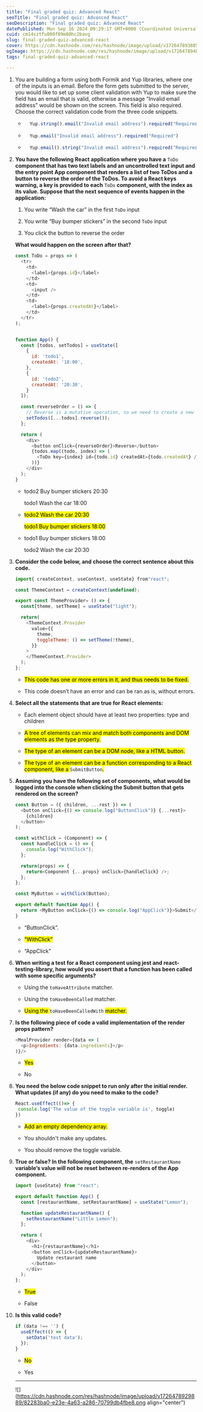 ```yaml
---
title: "Final graded quiz: Advanced React"
seoTitle: "Final graded quiz: Advanced React"
seoDescription: "Final graded quiz: Advanced React"
datePublished: Mon Sep 16 2024 09:29:17 GMT+0000 (Coordinated Universal Time)
cuid: cm14sztfu000f09m80hc2bavg
slug: final-graded-quiz-advanced-react
cover: https://cdn.hashnode.com/res/hashnode/image/upload/v1726478938854/290b4fc1-eb43-4dbc-8fde-7034dc0effce.jpeg
ogImage: https://cdn.hashnode.com/res/hashnode/image/upload/v1726478948954/1b74cb95-eb9a-4ee8-9ede-fd299cdd7a71.jpeg
tags: final-graded-quiz-advanced-react

---
```


1. You are building a form using both Formik and Yup libraries, where one of the inputs is an email. Before the form gets submitted to the server, you would like to set up some client validation with Yup to make sure the field has an email that is valid, otherwise a message “Invalid email address” would be shown on the screen. This field is also required. Choose the correct validation code from the three code snippets.
    
    * ```javascript
        Yup.string().email("Invalid email address").required("Required")
        ```
        
    * ```javascript
        Yup.email("Invalid email address").required("Required")
        ```
        
    * ```javascript
        Yup.email().string("Invalid email address").required("Required")
        ```
        
2. **You have the following React application where you have a** `ToDo` **component that has two text labels and an uncontrolled text input and the entry point App component that renders a list of two ToDos and a button to reverse the order of the ToDos. To avoid a React keys warning, a key is provided to each** `ToDo` **component, with the index as its value. Suppose that the next sequence of events happen in the application:**
    
    1. You write “Wash the car” in the first `ToDo` input
        
    2. You write “Buy bumper stickers” in the second `ToDo` input
        
    3. You click the button to reverse the order
        
    
    **What would happen on the screen after that?**
    
    ```javascript
    const ToDo = props => (
      <tr>
        <td>
          <label>{props.id}</label>
        </td>
        <td>
          <input />
        </td>
        <td>
          <label>{props.createdAt}</label>
        </td>
      </tr>
    );
    
    
    function App() {
      const [todos, setTodos] = useState([
        {
          id: 'todo1',
          createdAt: '18:00',
        }, 
        {
          id: 'todo2',
          createdAt: '20:30',
        }
      ]);
    
      const reverseOrder = () => {
        // Reverse is a mutative operation, so we need to create a new array first.
        setTodos([...todos].reverse());
      };
    
      return (
        <div>
          <button onClick={reverseOrder}>Reverse</button>
          {todos.map((todo, index) => (
            <ToDo key={index} id={todo.id} createdAt={todo.createdAt} />
          ))}
        </div>
      );
    }
    ```
    
    * todo2 Buy bumper stickers 20:30
        
        todo1 Wash the car 18:00
        
    * <mark>todo2 Wash the car 20:30</mark>
        
        <mark>todo1 Buy bumper stickers 18:00</mark>
        
    * todo1 Buy bumper stickers 18:00
        
        todo2 Wash the car 20:30
        
3. **Consider the code below, and choose the correct sentence about this code.**
    
    ```javascript
    import{ createContext, useContext, useState} from"react";
    
    const ThemeContext = createContext(undefined);
    
    export const ThemeProvider= () => {
      const[theme, setTheme] = useState("light");
    
      return(
        <ThemeContext.Provider
          value={{
            theme,
            toggleTheme: () => setTheme(!theme),
          }}
        >
        </ThemeContext.Provider>
      );
    };
    ```
    
    * <mark>This code has one or more errors in it, and thus needs to be fixed.</mark>
        
    * This code doesn’t have an error and can be ran as is, without errors.
        
4. **Select all the statements that are true for React elements:**
    
    * Each element object should have at least two properties: type and children
        
    * <mark>A tree of elements can mix and match both components and DOM elements as the type property.</mark>
        
    * <mark>The type of an element can be a DOM node, like a HTML button.</mark>
        
    * <mark>The type of an element can be a function corresponding to a React component, like a </mark> `SubmitButton`<mark>.</mark>
        
5. **Assuming you have the following set of components, what would be logged into the console when clicking the Submit button that gets rendered on the screen?**
    
    ```javascript
    const Button = ({ children, ...rest }) => (
      <button onClick={() => console.log("ButtonClick")} {...rest}>
        {children}
      </button>
    );
    
    const withClick = (Component) => {
      const handleClick = () => {
        console.log("WithClick");
      };
    
      return(props) => {
        return<Component {...props} onClick={handleClick} />;
      };
    };
    
    const MyButton = withClick(Button);
    
    export default function App() {
      return <MyButton onClick={() => console.log("AppClick")}>Submit</MyButton>;
    }
    ```
    
    * “ButtonClick”.
        
    * <mark>“WithClick”</mark>
        
    * “AppClick”
        
6. **When writing a test for a React component using jest and react-testing-library, how would you assert that a function has been called with some specific arguments?**
    
    * Using the `toHaveAttribute` matcher.
        
    * Using the `toHaveBeenCalled` matcher.
        
    * <mark>Using the </mark> `toHaveBeenCalledWith` <mark> matcher.</mark>
        
7. **Is the following piece of code a valid implementation of the render props pattern?**
    
    ```javascript
    <MealProvider render={data => (
      <p>Ingredients: {data.ingredients}</p>
    )}/>
    ```
    
    * <mark>Yes</mark>
        
    * No
        
8. **You need the below code snippet to run only after the initial render. What updates (if any) do you need to make to the code?**
    
    ```javascript
    React.useEffect(()=> {
     console.log('The value of the toggle variable is', toggle)
    })
    ```
    
    * <mark>Add an empty dependency array.</mark>
        
    * You shouldn't make any updates.
        
    * You should remove the toggle variable.
        
9. **True or false? In the following component, the** `setRestaurantName` **variable’s value will not be reset between re-renders of the App component.**
    
    ```javascript
    import {useState} from "react";
    
    export default function App() {
      const [restaurantName, setRestaurantName] = useState("Lemon");
    
      function updateRestaurantName() {
        setRestaurantName("Little Lemon");
      };
    
      return (
        <div>
          <h1>{restaurantName}</h1>
          <button onClick={updateRestaurantName}>
            Update restaurant name
          </button>
        </div>
      );
    };
    ```
    
    * <mark>True</mark>
        
    * False
        
10. **Is this valid code?**
    
    ```javascript
    if (data !== '') {
      useEffect(() => {
        setData('test data');
      });
    }
    ```
    
    * <mark>No</mark>
        
    * Yes
        
    
    ---
    
    ![](https://cdn.hashnode.com/res/hashnode/image/upload/v1726478929889/82283ba0-e23e-4a63-a286-70799db4fbe8.png align="center")